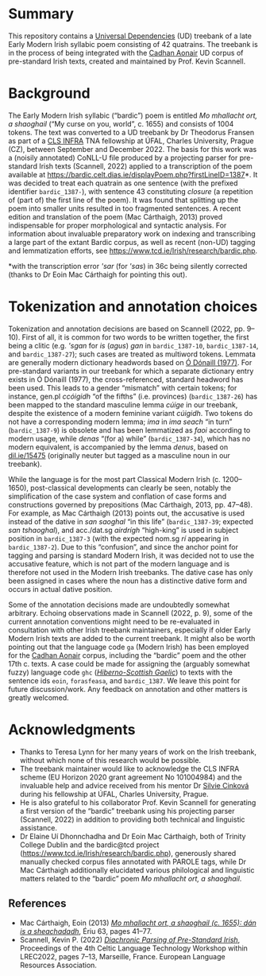 # Summary

This repository contains a [Universal Dependencies](https://universaldependencies.org/) (UD) treebank of a late Early Modern Irish syllabic poem consisting of 42 quatrains. The treebank is in the process of being integrated with the [Cadhan Aonair](https://github.com/UniversalDependencies/UD_Irish-Cadhan) UD corpus of pre-standard Irish texts, created and maintained by Prof. Kevin Scannell.

# Background

The Early Modern Irish syllabic (“bardic”) poem is entitled <em>Mo mhallacht ort, a shaoghail</em> (“My curse on you, world”, c. 1655) and consists of 1004 tokens. The text was converted to a UD treebank by Dr Theodorus Fransen as part of a [CLS INFRA](https://clsinfra.io/) TNA fellowship at ÚFAL, Charles University, Prague (CZ), between September and December 2022. The basis for this work was a (noisily annotated) CoNLL-U file produced by a projecting parser for pre-standard Irish texts (Scannell, 2022) applied to a transcription of the poem available at https://bardic.celt.dias.ie/displayPoem.php?firstLineID=1387*. It was decided to treat each quatrain as one sentence (with the prefixed identifier `bardic_1387-`), with sentence 43 constituting _closure_ (a repetition of (part of) the first line of the poem). It was found that splitting up the poem into smaller units resulted in too fragmented sentences. A recent edition and translation of the poem (Mac Cárthaigh, 2013) proved indispensable for proper morphological and syntactic analysis. For information about invaluable preparatory work on indexing and transcribing a large part of the extant Bardic corpus, as well as recent (non-UD) tagging and lemmatization efforts, see https://www.tcd.ie/Irish/research/bardic.php.

*with the transcription error _'sar_ (for _'sas_) in 36c being silently corrected (thanks to Dr Eoin Mac Cárthaigh for pointing this out).
# Tokenization and annotation choices

Tokenization and annotation decisions are based on Scannell (2022, pp. 9–10). First of all, it is common for two words to be written together, the first being a clitic (e.g. _'sgan_ for _is_ (_agus_) _gan_ in `bardic_1387-10`, `bardic_1387-14`, and `bardic_1387-27`); such cases are treated as multiword tokens. Lemmata are generally modern dictionary headwords based on [Ó Dónaill (1977)](https://www.teanglann.ie/en/fgb/). For pre-standard variants in our treebank for which a separate dictionary entry exists in Ó Dónaill (1977), the cross-referenced, standard headword has been used. This leads to a gender “mismatch” with certain tokens; for instance, gen.pl _ccóigidh_ “of the fifths” (i.e. provinces) (`bardic_1387-26`) has been mapped to the standard masculine lemma _cúige_ in our treebank, despite the existence of a modern feminine variant _cúigidh_. Two tokens do not have a corresponding modern lemma; _ima_ in _ima seach_ “in turn” (`bardic_1387-9`) is obsolete and has been lemmatized as _faoi_ according to modern usage, while _denas_ “(for a) while” (`bardic_1387-34`), which has no modern equivalent, is accompanied by the lemma _denus_, based on [dil.ie/15475](https://dil.ie/15475) (originally neuter but tagged as a masculine noun in our treebank).

While the language is for the most part Classical Modern Irish (c. 1200–1650), post-classical developments can clearly be seen, notably the simplification of the case system and conflation of case forms and constructions governed by prepositions (Mac Cárthaigh, 2013, pp. 47–48). For example, as Mac Cárthaigh (2013) points out, the accusative is used instead of the dative in _san saoghal_ “in this life” (`bardic_1387-39`; expected _san tshaoghal_), and acc./dat.sg _airdrígh_ “high-king” is used in subject position in `bardic_1387-3` (with the expected nom.sg _rí_ appearing in `bardic_1387-2`). Due to this “confusion”, and since the anchor point for tagging and parsing is standard Modern Irish, it was decided not to use the accusative feature, which is not part of the modern language and is therefore not used in the Modern Irish treebanks. The dative case has only been assigned in cases where the noun has a distinctive dative form and occurs in actual dative position.

Some of the annotation decisions made are undoubtedly somewhat arbitrary. Echoing observations made in Scannell (2022, p. 9), some of the current annotation conventions might need to be re-evaluated in consultation with other Irish treebank maintainers, especially if older Early Modern Irish texts are added to the current treebank. It might also be worth pointing out that the language code `ga` (Modern Irish) has been employed for the [Cadhan Aonair](https://github.com/UniversalDependencies/UD_Irish-Cadhan) corpus, including the “bardic” poem and the other 17th c. texts. A case could be made for assigning the (arguably somewhat fuzzy) language code `ghc` ([<em>Hiberno-Scottish Gaelic</em>](https://iso639-3.sil.org/code/ghc)) to texts with the sentence ids `eoin`, `forasfeasa`, and `bardic_1387`. We leave this point for future discussion/work. Any feedback on annotation and other matters is greatly welcomed.

# Acknowledgments

* Thanks to Teresa Lynn for her many years of work on the Irish treebank,
without which none of this research would be possible.
* The treebank maintainer would like to acknowledge the CLS INFRA scheme (EU Horizon 2020 grant agreement No 101004984) and the invaluable help and advice received from his mentor Dr [Silvie Cinková](https://ufal.mff.cuni.cz/silvie-cinkova) during his fellowship at ÚFAL, Charles University, Prague. 
* He is also grateful to his collaborator Prof. Kevin Scannell for generating a first version of the “bardic” treebank using his projecting parser (Scannell, 2022) in addition to providing both technical and linguistic assistance. 
* Dr Elaine Uí Dhonnchadha and Dr Eoin Mac Cárthaigh, both of Trinity College Dublin and the bardic@tcd project (https://www.tcd.ie/Irish/research/bardic.php), generously shared manually checked corpus files annotated with PAROLE tags, while Dr Mac Cárthaigh additionally elucidated various philological and linguistic matters related to the “bardic” poem _Mo mhallacht ort, a shaoghail_.

## References

* Mac Cárthaigh, Eoin (2013) [_Mo mhallacht ort, a shaoghail (c. 1655): dán is a sheachadadh_](https://www.jstor.org/stable/42910163), Ériu 63, pages 41–77.
* Scannell, Kevin P. (2022) [_Diachronic Parsing of Pre-Standard Irish_](https://aclanthology.org/2022.cltw-1.2/), Proceedings of the 4th Celtic Language Technology Workshop within LREC2022, pages 7–13, Marseille, France. European Language Resources Association.
